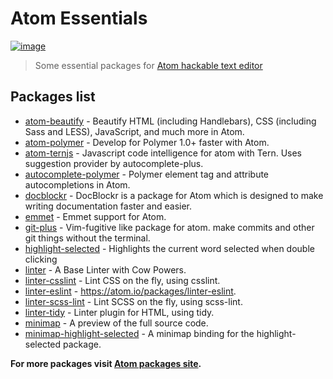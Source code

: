 # Atom Essentials
[![image](https://atom.io/assets/logo-0aa107f965425de0266a7cf172ca0af8.png)](https://atom.io/)

> Some essential packages for [Atom hackable text editor](https://atom.io/)

## Packages list

* [atom-beautify](https://atom.io/packages/atom-beautify) - Beautify HTML (including Handlebars), CSS (including Sass and LESS), JavaScript, and much more in Atom.
* [atom-polymer](https://atom.io/packages/atom-polymer) - Develop for Polymer 1.0+ faster with Atom.
* [atom-ternjs](https://atom.io/packages/atom-ternjs) - Javascript code intelligence for atom with Tern. Uses suggestion provider by autocomplete-plus.
* [autocomplete-polymer](https://atom.io/packages/autocomplete-polymer) - Polymer element tag and attribute autocompletions in Atom.
* [docblockr](https://atom.io/packages/docblockr) - DocBlockr is a package for Atom which is designed to make writing documentation faster and easier.
* [emmet](https://atom.io/packages/emmet) - Emmet support for Atom.
* [git-plus](https://atom.io/packages/git-plus) - Vim-fugitive like package for atom. make commits and other git things without the terminal.
* [highlight-selected](https://atom.io/packages/highlight-selected) - Highlights the current word selected when double clicking
* [linter](https://atom.io/packages/linter) - A Base Linter with Cow Powers.
* [linter-csslint](https://atom.io/packages/linter-csslint) - Lint CSS on the fly, using csslint.
* [linter-eslint](https://atom.io/packages/linter-eslint) - https://atom.io/packages/linter-eslint.
* [linter-scss-lint](https://atom.io/packages/linter-scss-lint) - Lint SCSS on the fly, using scss-lint.
* [linter-tidy](https://atom.io/packages/linter-tidy) - Linter plugin for HTML, using tidy.
* [minimap](https://atom.io/packages/minimap) - A preview of the full source code.
* [minimap-highlight-selected](https://atom.io/packages/minimap-highlight-selected) - A minimap binding for the highlight-selected package.

**For more packages visit [Atom packages site](https://atom.io/packages).**
